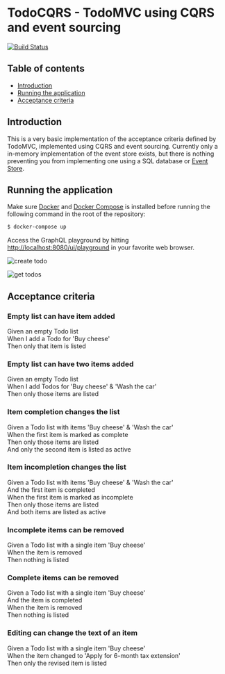 # TodoCQRS - TodoMVC using CQRS and event sourcing

[![Build Status](https://dev.azure.com/fantasticfiasco/Todo%20CQRS/_apis/build/status/FantasticFiasco.todo-cqrs)](https://dev.azure.com/fantasticfiasco/Todo%20CQRS/_build/latest?definitionId=2)

## Table of contents

- [Introduction](#introduction)
- [Running the application](#running-the-application)
- [Acceptance criteria](#acceptance-criteria)

## Introduction

This is a very basic implementation of the acceptance criteria defined by TodoMVC, implemented using CQRS and event sourcing. Currently only a in-memory implementation of the event store exists, but there is nothing preventing you from implementing one using a SQL database or [Event Store](https://eventstore.org/).

## Running the application

Make sure [Docker](https://www.docker.com/community-edition#/download) and [Docker Compose](https://docs.docker.com/compose/install) is installed before running the following command in the root of the repository:

```bash
$ docker-compose up
```

Access the GraphQL playground by hitting [http://localhost:8080/ui/playground](http://localhost:8080/ui/playground) in your favorite web browser.

![create todo](https://github.com/FantasticFiasco/todo-cqrs/raw/master/src/doc/resources/create-todo.png "Create todo")

![get todos](https://github.com/FantasticFiasco/todo-cqrs/raw/master/src/doc/resources/get-todos.png "Create todo")

## Acceptance criteria

### Empty list can have item added

Given an empty Todo list<br/>
When I add a Todo for 'Buy cheese'<br/>
Then only that item is listed

### Empty list can have two items added

Given an empty Todo list<br/>
When I add Todos for 'Buy cheese' & 'Wash the car'<br/>
Then only those items are listed

### Item completion changes the list

Given a Todo list with items 'Buy cheese' & 'Wash the car'<br/>
When the first item is marked as complete<br/>
Then only those items are listed<br/>
And only the second item is listed as active

### Item incompletion changes the list

Given a Todo list with items 'Buy cheese' & 'Wash the car'<br/>
And the first item is completed<br/>
When the first item is marked as incomplete<br/>
Then only those items are listed<br/>
And both items are listed as active

### Incomplete items can be removed

Given a Todo list with a single item 'Buy cheese'<br/>
When the item is removed<br/>
Then nothing is listed

### Complete items can be removed

Given a Todo list with a single item 'Buy cheese'<br/>
And the item is completed<br/>
When the item is removed<br/>
Then nothing is listed

### Editing can change the text of an item

Given a Todo list with a single item 'Buy cheese'<br/>
When the item changed to 'Apply for 6-month tax extension'<br/>
Then only the revised item is listed
